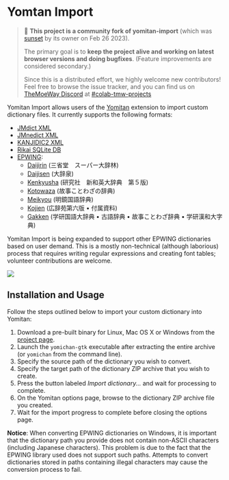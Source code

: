# Yomtan Import

> :wave: **This project is a community fork of yomitan-import** (which was [sunset](https://foosoft.net/posts/sunsetting-the-yomichan-project/) by its owner on Feb 26 2023).
>
> The primary goal is to **keep the project alive and working on latest browser versions and doing bugfixes**. (Feature improvements are considered secondary.)
>
> Since this is a distributed effort, we highly welcome new contributors! Feel free to browse the issue tracker, and you can find us on [TheMoeWay Discord](https://discord.gg/nhqjydaR8j) at [#colab-tmw-projects](https://discord.com/channels/617136488840429598/1081538711742844980)

Yomitan Import allows users of the [Yomitan](https://github.com/themoeway/yomitan) extension to import custom
dictionary files. It currently supports the following formats:

*   [JMdict XML](http://www.edrdg.org/jmdict/edict_doc.html)
*   [JMnedict XML](http://www.edrdg.org/enamdict/enamdict_doc.html)
*   [KANJIDIC2 XML](http://www.edrdg.org/kanjidic/kanjd2index.html)
*   [Rikai SQLite DB](https://www.polarcloud.com/getrcx/)
*   [EPWING](https://ja.wikipedia.org/wiki/EPWING):
    *   [Daijirin](https://en.wikipedia.org/wiki/Daijirin) (三省堂　スーパー大辞林)
    *   [Daijisen](https://en.wikipedia.org/wiki/Daijisen) (大辞泉)
    *   [Kenkyusha](https://en.wikipedia.org/wiki/Kenky%C5%ABsha%27s_New_Japanese-English_Dictionary) (研究社　新和英大辞典　第５版)
    *   [Kotowaza](http://www.web-nihongo.com/wn/dictionary/dic_21/d-index.html) (故事ことわざの辞典)
    *   [Meikyou](https://ja.wikipedia.org/wiki/%E6%98%8E%E9%8F%A1%E5%9B%BD%E8%AA%9E%E8%BE%9E%E5%85%B8) (明鏡国語辞典)
    *   [Kojien](https://ja.wikipedia.org/wiki/%E5%BA%83%E8%BE%9E%E8%8B%91) (広辞苑第六版 &bull; 付属資料)
    *   [Gakken](https://ja.wikipedia.org/wiki/%E5%AD%A6%E7%A0%94%E3%83%9B%E3%83%BC%E3%83%AB%E3%83%87%E3%82%A3%E3%83%B3%E3%82%B0%E3%82%B9) (学研国語大辞典 &bull; 古語辞典 &bull; 故事ことわざ辞典 &bull; 学研漢和大字典)

Yomitan Import is being expanded to support other EPWING dictionaries based on user demand. This is a mostly
non-technical (although laborious) process that requires writing regular expressions and creating font tables; volunteer
contributions are welcome.

![](img/import.png)

## Installation and Usage

Follow the steps outlined below to import your custom dictionary into Yomitan:

1.  Download a pre-built binary for Linux, Mac OS X or Windows from the [project
    page](https://github.com/themoeway/yomitan-import/releases).
2.  Launch the `yomichan-gtk` executable after extracting the entire archive (or `yomichan` from the command line).
3.  Specify the source path of the dictionary you wish to convert.
4.  Specify the target path of the dictionary ZIP archive that you wish to create.
5.  Press the button labeled *Import dictionary...* and wait for processing to complete.
6.  On the Yomitan options page, browse to the dictionary ZIP archive file you created.
7.  Wait for the import progress to complete before closing the options page.

**Notice**: When converting EPWING dictionaries on Windows, it is important that the dictionary path you provide does
not contain non-ASCII characters (including Japanese characters). This problem is due to the fact that the EPWING
library used does not support such paths. Attempts to convert dictionaries stored in paths containing illegal characters
may cause the conversion process to fail.
